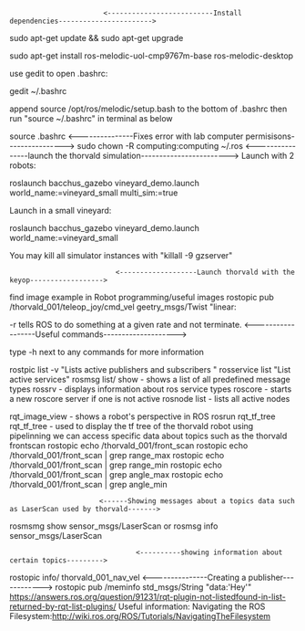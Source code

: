 
                           <--------------------------Install dependencies----------------------->

sudo apt-get update && sudo apt-get upgrade


sudo apt-get install ros-melodic-uol-cmp9767m-base ros-melodic-desktop

use gedit to open .bashrc:

gedit ~/.bashrc

append source /opt/ros/melodic/setup.bash to the bottom of .bashrc
then run "source ~/.bashrc" in terminal as below

source .bashrc
                           <---------------Fixes error with lab computer permisisons---------------->
sudo chown -R computing:computing ~/.ros
                            <----------------launch the thorvald simulation------------------------>
Launch with 2 robots:

roslaunch bacchus_gazebo vineyard_demo.launch world_name:=vineyard_small multi_sim:=true

Launch in a small vineyard:

roslaunch bacchus_gazebo vineyard_demo.launch world_name:=vineyard_small

You may kill all simulator instances with "killall -9 gzserver"

                              <-------------------Launch thorvald with the keyop------------------>

find image example in Robot programming/useful images
rostopic pub /thorvald_001/teleop_joy/cmd_vel geetry_msgs/Twist "linear:

-r tells ROS to do something at a given rate and not terminate.
                                    <------------------Useful commands-------------------->

type -h next to any commands for more information

rostpic list -v "Lists active publishers and subscribers "
rosservice list "List active services"
rosmsg list/ show - shows a list of all predefined message types 
rossrv - displays information about ros service types
roscore -  starts a new roscore server if one is not active
rosnode list - lists all active nodes

rqt_image_view - shows a robot's perspective in ROS
rosrun rqt_tf_tree rqt_tf_tree - used to display the tf tree of the thorvald robot
using pipelinning we can access specific data about topics such as the thorvald frontscan
rostopic echo /thorvald_001/front_scan
rostopic echo /thorvald_001/front_scan | grep range_max
rostopic echo /thorvald_001/front_scan | grep range_min
rostopic echo /thorvald_001/front_scan | grep angle_max
rostopic echo /thorvald_001/front_scan | grep angle_min

                          <------Showing messages about a topics data such as LaserScan used by thorvald------->
rosmsmg show sensor_msgs/LaserScan or rosmsg info sensor_msgs/LaserScan

                                   <----------showing information about certain topics--------->
rostopic info/ thorvald_001_nav_vel
                                     <---------------Creating a publisher------------>
  rostopic pub /meminfo std_msgs/String "data:'Hey'"
<If you get issues with rqt_launchtree this webpage can help>
  https://answers.ros.org/question/91231/rqt-plugin-not-listedfound-in-list-returned-by-rqt-list-plugins/
Useful information:
Navigating the ROS Filesystem:http://wiki.ros.org/ROS/Tutorials/NavigatingTheFilesystem
